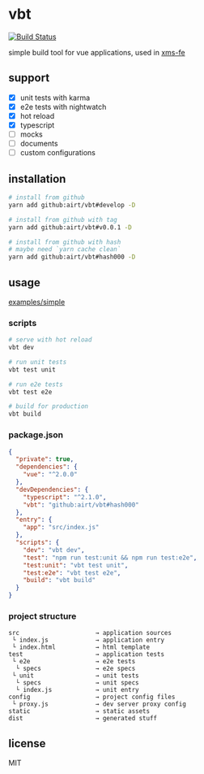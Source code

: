 # vbt

[![Build Status][build-badge]][build-status]

simple build tool for vue applications,
used in [xms-fe](https://github.com/airt/xms-fe)

## support

- [x] unit tests with karma
- [x] e2e tests with nightwatch
- [x] hot reload
- [x] typescript
- [ ] mocks
- [ ] documents
- [ ] custom configurations

## installation

```sh
# install from github
yarn add github:airt/vbt#develop -D

# install from github with tag
yarn add github:airt/vbt#v0.0.1 -D

# install from github with hash
# maybe need `yarn cache clean`
yarn add github:airt/vbt#hash000 -D
```

## usage

[examples/simple](https://github.com/airt/vbt/tree/develop/examples/simple)

### scripts

```sh
# serve with hot reload
vbt dev

# run unit tests
vbt test unit

# run e2e tests
vbt test e2e

# build for production
vbt build
```

### package.json

```json
{
  "private": true,
  "dependencies": {
    "vue": "^2.0.0"
  },
  "devDependencies": {
    "typescript": "^2.1.0",
    "vbt": "github:airt/vbt#hash000"
  },
  "entry": {
    "app": "src/index.js"
  },
  "scripts": {
    "dev": "vbt dev",
    "test": "npm run test:unit && npm run test:e2e",
    "test:unit": "vbt test unit",
    "test:e2e": "vbt test e2e",
    "build": "vbt build"
  }
}
```

### project structure

```
src                     → application sources
 └ index.js             → application entry
 └ index.html           → html template
test                    → application tests
 └ e2e                  → e2e tests
  └ specs               → e2e specs
 └ unit                 → unit tests
  └ specs               → unit specs
  └ index.js            → unit entry
config                  → project config files
 └ proxy.js             → dev server proxy config
static                  → static assets
dist                    → generated stuff
```

## license

MIT

[build-badge]: https://img.shields.io/travis/airt/vbt/develop.svg
[build-status]: https://travis-ci.org/airt/vbt
